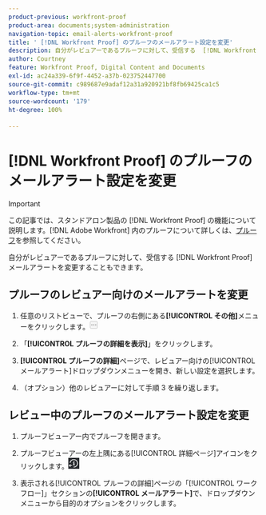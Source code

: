 ```yaml
---
product-previous: workfront-proof
product-area: documents;system-administration
navigation-topic: email-alerts-workfront-proof
title: ' [!DNL Workfront Proof] のプルーフのメールアラート設定を変更'
description: 自分がレビュアーであるプルーフに対して、受信する  [!DNL Workfront Proof]  メールアラートを変更することもできます。
author: Courtney
feature: Workfront Proof, Digital Content and Documents
exl-id: ac24a339-6f9f-4452-a37b-023752447700
source-git-commit: c989687e9adaf12a31a920921bf8fb69425ca1c5
workflow-type: tm+mt
source-wordcount: '179'
ht-degree: 100%

---
```


# [!DNL Workfront Proof] のプルーフのメールアラート設定を変更

>[!IMPORTANT]
>
>この記事では、スタンドアロン製品の [!DNL Workfront Proof] の機能について説明します。[!DNL Adobe Workfront] 内のプルーフについて詳しくは、[プルーフ](../../../review-and-approve-work/proofing/proofing.md)を参照してください。

自分がレビュアーであるプルーフに対して、受信する [!DNL Workfront Proof] メールアラートを変更することもできます。

## プルーフのレビュアー向けのメールアラートを変更

1. 任意のリストビューで、プルーフの右側にある&#x200B;**[!UICONTROL その他]**&#x200B;メニューをクリックします。![](assets/more-button-small.png)

1. 「**[!UICONTROL プルーフの詳細を表示]**」をクリックします。
1. **[!UICONTROL プルーフの詳細]**&#x200B;ページで、レビュアー向けの[!UICONTROL メールアラート]ドロップダウンメニューを開き、新しい設定を選択します。
1. （オプション）他のレビュアーに対して手順 3 を繰り返します。

## レビュー中のプルーフのメールアラート設定を変更

1. プルーフビューアー内でプルーフを開きます。
1. プルーフビューアーの左上隅にある[!UICONTROL 詳細ページ]アイコンをクリックします。![Details_page_btn.png](assets/details-page-btn.png)

1. 表示される[!UICONTROL プルーフの詳細]ページの「[!UICONTROL ワークフロー]」セクションの&#x200B;**[!UICONTROL メールアラート]**&#x200B;で、ドロップダウンメニューから目的のオプションをクリックします。

